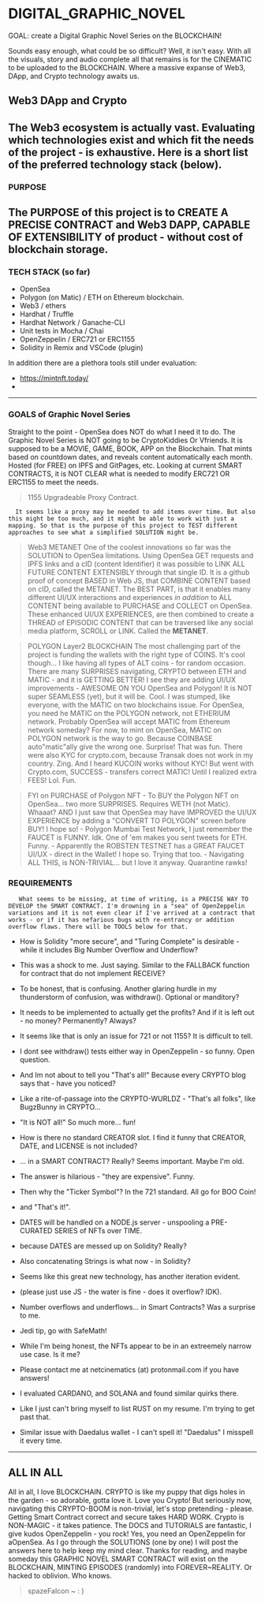 # DIGITAL_GRAPHIC_NOVEL
GOAL: create a Digital Graphic Novel Series on the BLOCKCHAIN!

Sounds easy enough, what could be so difficult? Well, it isn't easy. With all the visuals, story and audio complete all that remains is for the CINEMATIC to be uploaded to the BLOCKCHAIN. Where a massive expanse of Web3, DApp, and Crypto technology awaits us.

## Web3 DApp and Crypto

The Web3 ecosystem is actually vast. Evaluating which technologies exist and which fit the needs of the project - is exhaustive. Here is a short list of the preferred technology stack (below). 
----
### PURPOSE
The PURPOSE of this project is to CREATE A PRECISE CONTRACT and Web3 DAPP, CAPABLE OF EXTENSIBILITY of product - without cost of blockchain storage.  
----
### TECH STACK (so far)
- OpenSea
- Polygon (on Matic) / ETH on Ethereum blockchain.
- Web3 / ethers
- Hardhat / Truffle 
- Hardhat Network / Ganache-CLI
- Unit tests in Mocha / Chai
- OpenZeppelin / ERC721 or ERC1155
- Solidity in Remix and VSCode (plugin)

In addition there are a plethora tools still under evaluation:
- https://mintnft.today/
- 
----
### GOALS of Graphic Novel Series
Straight to the point - OpenSea does NOT do what I need it to do. The Graphic Novel Series is NOT going to be CryptoKiddies Or Vfriends. It is supposed to be a MOVIE, GAME, BOOK, APP on the Blockchain. That mints based on countdown dates, and reveals content automatically each month. Hosted (for FREE) on IPFS and GitPages, etc. Looking at current SMART CONTRACTS, it is NOT CLEAR what is needed to modify ERC721 OR ERC1155 to meet the needs.

> 1155 Upgradeable Proxy Contract.

      It seems like a proxy may be needed to add items over time. But also this might be too much, and it might be able to work with just a mapping. So that is the purpose of this project to TEST different approaches to see what a simplified SOLUTION might be.
      
> Web3 METANET
      One of the coolest innovations so far was the SOLUTION to OpenSea limitations. Using OpenSea GET requests and IPFS links and a cID (content Identifier) it was possible to LINK ALL FUTURE CONTENT EXTENSIBLY through that single ID. It is a github proof of concept BASED in Web JS, that COMBINE CONTENT based on cID, called the METANET. The BEST PART, is that it enables many different UI/UX interactions and experiences <i>in addition</i> to ALL CONTENT being available to PURCHASE and COLLECT on OpenSea. These enhanced UI/UX EXPERIENCES, are then combined to create a THREAD of EPISODIC CONTENT that can be traversed like any social media platform, SCROLL or LINK. Called the <b>METANET</b>.
      
> POLYGON Layer2 BLOCKCHAIN
       The most challenging part of the project is funding the wallets with the right type of COINS. It's cool though... I like having all types of ALT coins - for random occasion. There are many SURPRISES navigating, CRYPTO between ETH and MATIC - and it is GETTING BETTER! I see they are adding UI/UX improvements - AWESOME ON YOU OpenSea and Polygon! It is NOT super SEAMLESS (yet), but it will be. Cool. I was stumped, like everyone, with the MATIC on two blockchains issue. For OpenSea, you need he MATIC on the POLYGON network, not ETHERIUM network. Probably OpenSea will accept MATIC from Ethereum network someday? For now, to mint on OpenSea, MATIC on POLYGON network is the way to go. Because COINBASE auto"matic"ally give the wrong one. Surprise! That was fun. There were also KYC for crypto.com, because Transak does not work in my country. Zing. And I heard KUCOIN works without KYC! But went with Crypto.com, SUCCESS - transfers correct MATIC! Until I realized extra FEES! Lol. Fun.
       
> FYI on PURCHASE of Polygon NFT 
      - To BUY the Polygon NFT on OpenSea... two more SURPRISES. Requires WETH (not Matic). Whaaat? AND I just saw that OpenSea may have IMPROVED the UI/UX EXPERIENCE by adding a "CONVERT TO POLYGON" screen before BUY! I hope so! 
      -  Polygon Mumbai Test Network, I just remember the FAUCET is FUNNY. Idk. One of 'em makes you sent tweets for ETH. Funny.
      -  Apparently the ROBSTEN TESTNET has a GREAT FAUCET UI/UX - direct in the Wallet! I hope so. Trying that too. 
      -  Navigating ALL THIS, is NON-TRIVIAL... but I love it anyway. Quarantine rawks!
       
### REQUIREMENTS

       What seems to be missing, at time of writing, is a PRECISE WAY TO DEVELOP the SMART CONTRACT. I'm drowning in a "sea" of OpenZeppelin variations and it is not even clear if I've arrived at a contract that works - or if it has nefarious bugs with re-entrancy or addition overflow flaws. There will be TOOLS below for that. 
       
 - How is Solidity "more secure", and "Turing Complete" is desirable - while it includes Big Number Overflow and Underflow? 
 - This was a shock to me. Just saying. Similar to the FALLBACK function for contract that do not implement RECEIVE? 
 - To be honest, that is confusing. Another glaring hurdle in my thunderstorm of confusion, was withdraw(). Optional or manditory? 
 - It needs to be implemented to actually get the profits? And if it is left out - no money? Permanently? Always? 
 - It seems like that is only an issue for 721 or not 1155? It is difficult to tell. 
 - I dont see withdraw() tests either way in OpenZeppelin - so funny. Open question. 
 - And Im not about to tell you "That's all!" Because every CRYPTO blog says that - have you noticed? 
 - Like a rite-of-passage into the CRYPTO-WURLDZ - "That's all folks", like BugzBunny in CRYPTO... 
 - "It is NOT all!" So much more... fun!


  - How is there no standard CREATOR slot. I find it funny that CREATOR, DATE, and LICENSE is not included?
  - ... in a SMART CONTRACT? Really? Seems important. Maybe I'm old.
  - The answer is hilarious - "they are expensive". Funny. 
  - Then why the "Ticker Symbol"? In the 721 standard. All go for BOO Coin! 
  - and "That's it!". 
  
  - DATES will be handled on a NODE.js server - unspooling a PRE-CURATED SERIES of NFTs over TIME.
  - because DATES are messed up on Solidity? Really?
  - Also concatenating Strings is what now - in Solidity? 
  - Seems like this great new technology, has another iteration evident.
  - (please just use JS - the water is fine - does it overflow? IDK). 
  - Number overflows and underflows... in Smart Contracts? Was a surprise to me.
  - Jedi tip, go with SafeMath!
  
  - While I'm being honest, the NFTs appear to be in an extreemely narrow use case. Is it me?
  - Please contact me at netcinematics (at) protonmail.com if you have answers!
  - I evaluated CARDANO, and SOLANA and found similar quirks there. 
  - Like I just can't bring myself to list RUST on my resume. I'm trying to get past that. 
  - Similar issue with Daedalus wallet - I can't spell it! "Daedalus" I misspell it every time.
---       
## ALL IN ALL

All in all, I love BLOCKCHAIN. CRYPTO is like my puppy that digs holes in the garden - so adorable, gotta love it. Love you Crypto! But seriously now, navigating this CRYPTO-BOOM is non-trivial, let's stop pretending - please. Getting Smart Contract correct and secure takes HARD WORK. Crypto is NON-MAGIC - it takes patience. The DOCS and TUTORIALS are fantastic, I give kudos OpenZeppelin - you rock! Yes, you need an OpenZeppelin for aOpenSea. As I go through the SOLUTIONS (one by one) I will post the answers here to help keep my mind clear. Thanks for reading, and maybe someday this GRAPHIC NOVEL SMART CONTRACT will exist on the BLOCKCHAIN, MINTING EPISODES (randomly) into FOREVER~REALITY. Or hacked to oblivion. Who knows.

> spazeFalcon ~ : )
